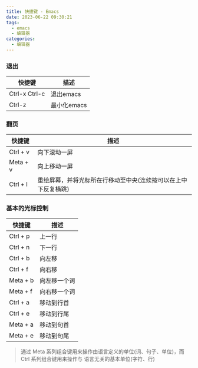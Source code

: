 ```yaml
---
title: 快捷键 - Emacs
date: 2023-06-22 09:30:21
tags:
  - emacs
  - 编辑器
categories:
  - 编辑器
---
```


### 退出

| 快捷键        | 描述        |
| ------------- | ----------- |
| Ctrl-x Ctrl-c | 退出emacs   |
| Ctrl-z        | 最小化emacs |

### 翻页

| 快捷键   | 描述                                                           |
| -------- | -------------------------------------------------------------- |
| Ctrl + v | 向下滚动一屏                                                   |
| Meta + v | 向上移动一屏                                                   |
| Ctrl + l | 重绘屏幕，并将光标所在行移动至中央(连续按可以在上中下反复横跳) |

### 基本的光标控制

| 快捷键   | 描述         |
| -------- | ------------ |
| Ctrl + p | 上一行       |
| Ctrl + n | 下一行       |
| Ctrl + b | 向左移       |
| Ctrl + f | 向右移       |
| Meta + b | 向左移一个词 |
| Meta + f | 向右移一个词 |
| Ctrl + a | 移动到行首   |
| Ctrl + e | 移动到行尾   |
| Meta + a | 移动到句首   |
| Meta + e | 移动到句尾   |

> 通过 Meta 系列组合键用来操作由语言定义的单位(词、句子、单位)，而 Ctrl 系列组合键用来操作与
> 语言无关的基本单位(字符、行)
